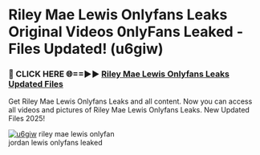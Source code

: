 # Riley Mae Lewis Onlyfans Leaks Original Videos 0nlyFans Leaked - Files Updated! (u6giw)

<h3>🔴 CLICK HERE 🌐==►► <a href="https://tinyurl.com/2jnfzry5" rel="nofollow">Riley Mae Lewis Onlyfans Leaks Updated Files</a></h3>

Get Riley Mae Lewis Onlyfans Leaks and all content. Now you can access all videos and pictures of Riley Mae Lewis Onlyfans Leaks. New Updated Files 2025!

[![u6giw](https://i.imgur.com/GyGTBgg.gif)](https://tinyurl.com/2jnfzry5)
riley mae lewis onlyfan<br>
jordan lewis onlyfans leaked